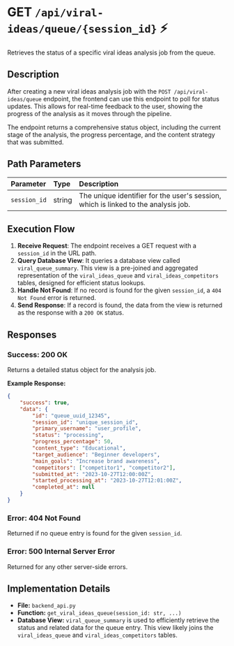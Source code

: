 # GET `/api/viral-ideas/queue/{session_id}` ⚡

Retrieves the status of a specific viral ideas analysis job from the queue.

## Description

After creating a new viral ideas analysis job with the `POST /api/viral-ideas/queue` endpoint, the frontend can use this endpoint to poll for status updates. This allows for real-time feedback to the user, showing the progress of the analysis as it moves through the pipeline.

The endpoint returns a comprehensive status object, including the current stage of the analysis, the progress percentage, and the content strategy that was submitted.

## Path Parameters

| Parameter    | Type   | Description                                                                        |
| :----------- | :----- | :--------------------------------------------------------------------------------- |
| `session_id` | string | The unique identifier for the user's session, which is linked to the analysis job. |

## Execution Flow

1.  **Receive Request**: The endpoint receives a GET request with a `session_id` in the URL path.
2.  **Query Database View**: It queries a database view called `viral_queue_summary`. This view is a pre-joined and aggregated representation of the `viral_ideas_queue` and `viral_ideas_competitors` tables, designed for efficient status lookups.
3.  **Handle Not Found**: If no record is found for the given `session_id`, a `404 Not Found` error is returned.
4.  **Send Response**: If a record is found, the data from the view is returned as the response with a `200 OK` status.

## Responses

### Success: 200 OK

Returns a detailed status object for the analysis job.

**Example Response:**

```json
{
    "success": true,
    "data": {
        "id": "queue_uuid_12345",
        "session_id": "unique_session_id",
        "primary_username": "user_profile",
        "status": "processing",
        "progress_percentage": 50,
        "content_type": "Educational",
        "target_audience": "Beginner developers",
        "main_goals": "Increase brand awareness",
        "competitors": ["competitor1", "competitor2"],
        "submitted_at": "2023-10-27T12:00:00Z",
        "started_processing_at": "2023-10-27T12:01:00Z",
        "completed_at": null
    }
}
```

### Error: 404 Not Found

Returned if no queue entry is found for the given `session_id`.

### Error: 500 Internal Server Error

Returned for any other server-side errors.

## Implementation Details

-   **File:** `backend_api.py`
-   **Function:** `get_viral_ideas_queue(session_id: str, ...)`
-   **Database View:** `viral_queue_summary` is used to efficiently retrieve the status and related data for the queue entry. This view likely joins the `viral_ideas_queue` and `viral_ideas_competitors` tables.
